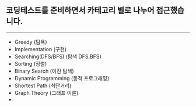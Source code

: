 ## 코딩테스트를 준비하면서 카테고리 별로 나누어 접근했습니다.
______________________________________________________
- Greedy (탐욕)
- Implementation (구현)
- Searching(DFS/BFS) (탐색 DFS,BFS)
- Sorting (정렬)
- Binary Search (이진 탐색)
- Dynamic Programming (동적 프로그래밍)
- Shortest Path (최단거리)
- Graph Theory (그래프 이론)
- 
